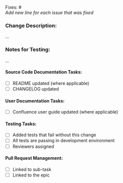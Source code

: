 Fixes: #  
_Add new line for each issue that was fixed_

### Change Description:

...

### Notes for Testing:

...

#### Source Code Documentation Tasks:
- [ ] README updated (where applicable)
- [ ] CHANGELOG updated

#### User Documentation Tasks:
- [ ] Confluence user guide updated (where applicable)

#### Testing Tasks:
- [ ] Added tests that fail without this change
- [ ] All tests are passing in development environment
- [ ] Reviewers assigned

#### Pull Request Management: 
- [ ] Linked to sub-task
- [ ] Linked to the epic

